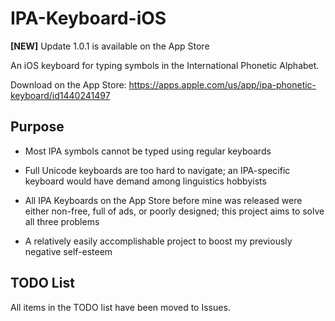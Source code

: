 # IPA-Keyboard-iOS

**[NEW]** Update 1.0.1 is available on the App Store

An iOS keyboard for typing symbols in the International Phonetic Alphabet. 

Download on the App Store: https://apps.apple.com/us/app/ipa-phonetic-keyboard/id1440241497

## Purpose

- Most IPA symbols cannot be typed using regular keyboards

- Full Unicode keyboards are too hard to navigate; an IPA-specific keyboard would have demand among linguistics hobbyists

- All IPA Keyboards on the App Store before mine was released were either non-free, full of ads, or poorly designed; this project aims to solve all three problems

- A relatively easily accomplishable project to boost my previously negative self-esteem

## TODO List

All items in the TODO list have been moved to Issues.

